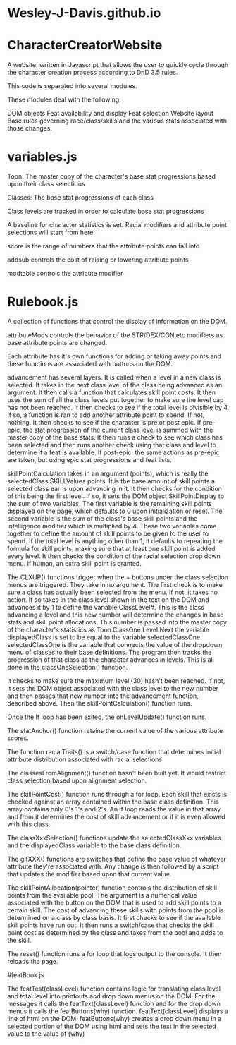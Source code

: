 # Wesley-J-Davis.github.io

# CharacterCreatorWebsite
A website, written in Javascript that allows the user to quickly cycle through the character creation process according to DnD 3.5 rules.

This code is separated into several modules. 

These modules deal with the following:

DOM objects
Feat availability and display
Feat selection
Website layout
Base rules governing race/class/skills and the various stats associated with those changes.

# variables.js

Toon: The master copy of the character's base stat progressions based upon their class selections

Classes: The base stat progressions of each class

Class levels are tracked in order to calculate base stat progressions

A baseline for character statistics is set. Racial modifiers and attribute point selections will start from here.

score is the range of numbers that the attribute points can fall into

addsub controls the cost of raising or lowering attribute points

modtable controls the attribute modifier

# Rulebook.js

A collection of functions that control the display of information on the DOM.

attributeMods controls the behavior of the STR/DEX/CON etc modifiers as base attribute points are changed.

Each attribute has it's own functions for adding or taking away points and these functions are associated with buttons on the DOM.

advancement has several layers.
It is called when a level in a new class is selected.
It takes in the next class level of the class being advanced as an argument.
It then calls a function that calculates skill point costs.
It then uses the sum of all the class levels put together to make sure the level cap has not been reached.
It then checks to see if the total level is divisible by 4. If so, a function is ran to add another attribute point to spend. If not, nothing.
It then checks to see if the character is pre or post epic.
If pre-epic, the stat progression of the current class level is summed with the master copy of the base stats.
It then runs a check to see which class has been selected and then runs another check using that class and level to determine if a feat is available.
If post-epic, the same actions as pre-epic are taken, but using epic stat progressions and feat lists.

skillPointCalculation takes in an argument (points), which is really the selectedClass.SKILLValues.points.  It is the base amount of skill points a selected class earns upon advancing in it.
It then checks for the condition of this being the first level. If so, it sets the DOM object SkillPointDisplay to the sum of two variables.
The first variable is the remaining skill points displayed on the page, which defaults to 0 upon initialization or reset. The second variable is the sum of the class's base skill points and the intelligence modifier which is multiplied by 4. These two variables come together to define the amount of skill points to be given to the user to spend.
If the total level is anything other than 1, it defaults to repeating the formula for skill points, making sure that at least one skill point is added every level.
It then checks the condition of the racial selection drop down menu. If human, an extra skill point is granted.

The CLXUP() functions trigger when the + buttons under the class selection menus are triggered.
They take in no argument. The first check is to make sure a class has actually been selected from the menu. If not, it takes no action. 
If so takes in the class level shown in the text on the DOM and advances it by 1 to define the variable ClassLevel#. This is the class advancing a level and this new number will determine the changes in base stats and skill point allocations.
This number is passed into the master copy of the character's statistics as Toon.ClassOne.Level
Next the variable displayedClass is set to be equal to the variable selectedClassOne. selectedClassOne is the variable that connects the value of the dropdown menu of classes to their base definitions. The program then tracks the progression of that class as the character advances in levels. This is all done in the classOneSelection() function.

It checks to make sure the maximum level (30) hasn't been reached.
If not, it sets the DOM object associated with the class level to the new number and then passes that new number into the advancement function, described above.
Then the skillPointCalculation() function runs.

Once the If loop has been exited, the onLevelUpdate() function runs.

The statAnchor() function retains the current value of the various attribute scores.

The function racialTraits() is a switch/case function that determines initial attribute distribution associated with racial selections.

The classesFromAlignment() function hasn't been built yet. It would restrict class selection based upon alignment selection. 

The skillPointCost() function runs through a for loop.
Each skill that exists is checked against an array contained within the base class definition. This array contains only 0's 1's and 2's. An if loop reads the value in that array and from it determines the cost of skill advancement or if it is even allowed with this class.

The classXxxSelection() functions update the selectedClassXxx variables and the displayedClass variable to the base class definition.

The gifXXX() functions are switches that define the base value of whatever attribute they're associated with. Any change is then followed by a script that updates the modifier based upon that current value.

The skillPointAllocation(pointer) function controls the distribution of skill points from the available pool. The argument is a numerical value associated with the button on the DOM that is used to add skill points to a certain skill.  The cost of advancing these skills with points from the pool is determined on a class by class basis.
It first checks to see if the available skill points have run out.
It then runs a switch/case that checks the skill point cost as determined by the class and takes from the pool and adds to the skill.

The reset() function runs a for loop that logs output to the console.
It then reloads the page.

#featBook.js

The featTest(classLevel) function contains logic for translating class level and total level into printouts and drop down menus on the DOM. 
For the messages it calls the featText(classLevel) function and for the drop down menus it calls the featButtons(why) function.
featText(classLevel) displays a line of html on the DOM.
featButtons(why) creates a drop down menu in a selected portion of the DOM using html and sets the text in the selected value to the value of (why)
